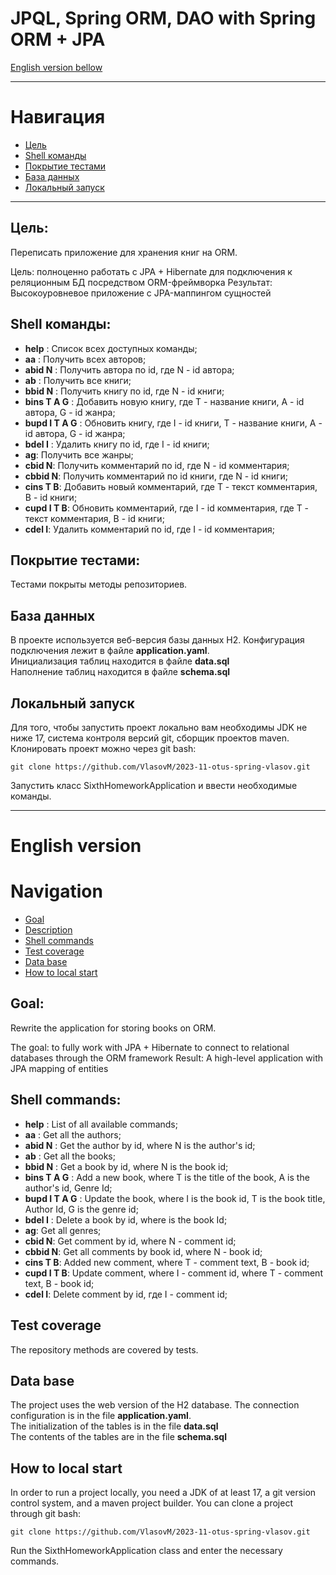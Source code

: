 # JPQL, Spring ORM, DAO with Spring ORM + JPA
[English version bellow](#English-version)
___
# Навигация
- [Цель](#Цель)
- [Shell команды](#Shell-команды)
- [Покрытие тестами](#Покрытие-тестами)
- [База данных](#База-данных)
- [Локальный запуск](#Локальный-запуск)

---
## Цель:
Переписать приложение для хранения книг на ORM.

Цель: полноценно работать с JPA + Hibernate для подключения к реляционным БД посредством ORM-фреймворка
Результат: Высокоуровневое приложение с JPA-маппингом сущностей

## Shell команды:
- **help** : Список всех доступных команды;
- **aa** : Получить всех авторов;
- **abid N** : Получить автора по id, где N - id автора;
- **ab** : Получить все книги;
- **bbid N** : Получить книгу по id, где N - id книги;
- **bins T A G** : Добавить новую книгу, где T - название книги, A - id автора, G - id жанра; 
- **bupd I T A G** : Обновить книгу, где I - id книги, T - название книги, A - id автора, G - id жанра;
- **bdel I** : Удалить книгу по id, где I - id книги;
- **ag**: Получить все жанры;
- **cbid N**: Получить комментарий по id, где N - id комментария;
- **cbbid N**: Получить комментарий по id книги, где N - id книги;
- **cins T B**: Добавить новый комментарий, где T - текст комментария, B - id книги;
- **cupd I T B**: Обновить комментарий, где I - id комментария, где T - текст комментария, B - id книги;
- **cdel I**: Удалить комментарий по id, где I - id комментария;

## Покрытие тестами:
Тестами покрыты методы репозиториев.

## База данных
В проекте используется веб-версия базы данных H2. Конфигурация подключения лежит в файле **application.yaml**.  
Инициализация таблиц находится в файле **data.sql**  
Наполнение таблиц находится в файле **schema.sql**

## Локальный запуск
Для того, чтобы запустить проект локально вам необходимы JDK не ниже 17, система контроля версий git, сборщик проектов maven.
Клонировать проект можно через git bash:

    git clone https://github.com/VlasovM/2023-11-otus-spring-vlasov.git

Запустить класс SixthHomeworkApplication и ввести необходимые команды.

---

# English version

# Navigation
- [Goal](#Goal)
- [Description](#Description)
- [Shell commands](#Shell-commands)
- [Test coverage](#Test-coverage)
- [Data base](#Data-base)
- [How to local start](#How-to-local-start)

## Goal:
Rewrite the application for storing books on ORM.

The goal: to fully work with JPA + Hibernate to connect to relational databases through the ORM framework
Result: A high-level application with JPA mapping of entities

## Shell commands:
- **help** : List of all available commands;
- **aa** : Get all the authors;
- **abid N** : Get the author by id, where N is the author's id;
- **ab** : Get all the books;
- **bbid N** : Get a book by id, where N is the book id;
- **bins T A G** : Add a new book, where T is the title of the book, A is the author's id, Genre Id;
- **bupd I T A G** : Update the book, where I is the book id, T is the book title, Author Id, G is the genre id;
- **bdel I** : Delete a book by id, where is the book Id;
- **ag**: Get all genres;
- **cbid N**: Get comment by id, where N - comment id;
- **cbbid N**: Get all comments by book id, where N - book id;
- **cins T B**: Added new comment, where T - comment text, B - book id;
- **cupd I T B**: Update comment, where I - comment id, where T - comment text, B - book id;
- **cdel I**: Delete comment by id, где I - comment id;

## Test coverage
The repository methods are covered by tests.

## Data base
The project uses the web version of the H2 database. The connection configuration is in the file **application.yaml**.  
The initialization of the tables is in the file **data.sql**  
The contents of the tables are in the file **schema.sql**

## How to local start
In order to run a project locally, you need a JDK of at least 17, a git version control system, and a maven project builder.
You can clone a project through git bash:

    git clone https://github.com/VlasovM/2023-11-otus-spring-vlasov.git

Run the SixthHomeworkApplication class and enter the necessary commands.
